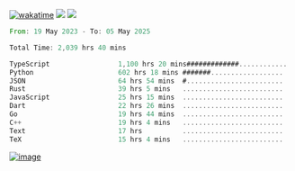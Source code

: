 [![wakatime](https://wakatime.com/badge/user/00eead22-fb14-4dd0-ab8a-3625cafbd50d.svg)](https://wakatime.com/@00eead22-fb14-4dd0-ab8a-3625cafbd50d)
![](https://komarev.com/ghpvc/?username=flatypus)
![](https://pixel.flatypus.me/flatypus?type=tracker)
<!--START_SECTION:waka-->

```rust
From: 19 May 2023 - To: 05 May 2025

Total Time: 2,039 hrs 40 mins

TypeScript                 1,100 hrs 20 mins#############............   53.64 %
Python                     602 hrs 18 mins #######..................   29.36 %
JSON                       64 hrs 54 mins  #........................   03.16 %
Rust                       39 hrs 5 mins   .........................   01.91 %
JavaScript                 25 hrs 15 mins  .........................   01.23 %
Dart                       22 hrs 26 mins  .........................   01.09 %
Go                         19 hrs 44 mins  .........................   00.96 %
C++                        19 hrs 4 mins   .........................   00.93 %
Text                       17 hrs          .........................   00.83 %
TeX                        15 hrs 4 mins   .........................   00.73 %
```

<!--END_SECTION:waka-->
[<img alt="image" src="https://github.com/flatypus/flatypus/assets/68029599/0a302dc1-501c-43a0-ae8d-37ec4817f3bd">](https://flatypus.me)

